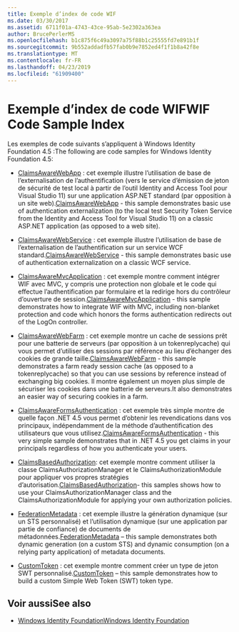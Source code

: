 ```yaml
---
title: Exemple d’index de code WIF
ms.date: 03/30/2017
ms.assetid: 6711f01a-4743-43ce-95ab-5e2302a363ea
author: BrucePerlerMS
ms.openlocfilehash: b1c875f6c49a3097a75f88b1c25555fd7e891b1f
ms.sourcegitcommit: 9b552addadfb57fab0b9e7852ed4f1f1b8a42f8e
ms.translationtype: MT
ms.contentlocale: fr-FR
ms.lasthandoff: 04/23/2019
ms.locfileid: "61909400"
---
```

# <a name="wif-code-sample-index"></a><span data-ttu-id="8c2f2-102">Exemple d’index de code WIF</span><span class="sxs-lookup"><span data-stu-id="8c2f2-102">WIF Code Sample Index</span></span>

<span data-ttu-id="8c2f2-103">Les exemples de code suivants s’appliquent à Windows Identity Foundation 4.5 :</span><span class="sxs-lookup"><span data-stu-id="8c2f2-103">The following are code samples for Windows Identity Foundation 4.5:</span></span>

- <span data-ttu-id="8c2f2-104">[ClaimsAwareWebApp](https://go.microsoft.com/fwlink/?LinkID=248405) : cet exemple illustre l’utilisation de base de l’externalisation de l’authentification (vers le service d’émission de jeton de sécurité de test local à partir de l’outil Identity and Access Tool pour Visual Studio 11) sur une application ASP.NET standard (par opposition à un site web).</span><span class="sxs-lookup"><span data-stu-id="8c2f2-104">[ClaimsAwareWebApp](https://go.microsoft.com/fwlink/?LinkID=248405) - this sample demonstrates basic use of authentication externalization (to the local test Security Token Service from the Identity and Access Tool for Visual Studio 11) on a classic ASP.NET application (as opposed to a web site).</span></span>

- <span data-ttu-id="8c2f2-105">[ClaimsAwareWebService](https://go.microsoft.com/fwlink/?LinkID=248406) : cet exemple illustre l’utilisation de base de l’externalisation de l’authentification sur un service WCF standard.</span><span class="sxs-lookup"><span data-stu-id="8c2f2-105">[ClaimsAwareWebService](https://go.microsoft.com/fwlink/?LinkID=248406) - this sample demonstrates basic use of authentication externalization on a classic WCF service.</span></span>

- <span data-ttu-id="8c2f2-106">[ClaimsAwareMvcApplication](https://go.microsoft.com/fwlink/?LinkID=248407) : cet exemple montre comment intégrer WIF avec MVC, y compris une protection non globale et le code qui effectue l’authentification par formulaire et la redirige hors du contrôleur d’ouverture de session.</span><span class="sxs-lookup"><span data-stu-id="8c2f2-106">[ClaimsAwareMvcApplication](https://go.microsoft.com/fwlink/?LinkID=248407) - this sample demonstrates how to integrate WIF with MVC, including non-blanket protection and code which honors the forms authentication redirects out of the LogOn controller.</span></span>

- <span data-ttu-id="8c2f2-107">[ClaimsAwareWebFarm](https://go.microsoft.com/fwlink/?LinkID=248408) : cet exemple montre un cache de sessions prêt pour une batterie de serveurs (par opposition à un tokenreplycache) qui vous permet d’utiliser des sessions par référence au lieu d’échanger des cookies de grande taille.</span><span class="sxs-lookup"><span data-stu-id="8c2f2-107">[ClaimsAwareWebFarm](https://go.microsoft.com/fwlink/?LinkID=248408) - this sample demonstrates a farm ready session cache (as opposed to a tokenreplycache) so that you can use sessions by reference instead of exchanging big cookies.</span></span> <span data-ttu-id="8c2f2-108">Il montre également un moyen plus simple de sécuriser les cookies dans une batterie de serveurs.</span><span class="sxs-lookup"><span data-stu-id="8c2f2-108">It also demonstrates an easier way of securing cookies in a farm.</span></span>

- <span data-ttu-id="8c2f2-109">[ClaimsAwareFormsAuthentication](https://go.microsoft.com/fwlink/?LinkID=248409) : cet exemple très simple montre de quelle façon .NET 4.5 vous permet d’obtenir les revendications dans vos principaux, indépendamment de la méthode d’authentification des utilisateurs que vous utilisez.</span><span class="sxs-lookup"><span data-stu-id="8c2f2-109">[ClaimsAwareFormsAuthentication](https://go.microsoft.com/fwlink/?LinkID=248409) - this very simple sample demonstrates that in .NET 4.5 you get claims in your principals regardless of how you authenticate your users.</span></span>

- <span data-ttu-id="8c2f2-110">[ClaimsBasedAuthorization](https://go.microsoft.com/fwlink/?LinkID=248410): cet exemple montre comment utiliser la classe ClaimsAuthorizationManager et le ClaimsAuthorizationModule pour appliquer vos propres stratégies d’autorisation.</span><span class="sxs-lookup"><span data-stu-id="8c2f2-110">[ClaimsBasedAuthorization](https://go.microsoft.com/fwlink/?LinkID=248410)- this samples shows how to use your ClaimsAuthorizationManager class and the ClaimsAuthorizationModule for applying your own authorization policies.</span></span>

- <span data-ttu-id="8c2f2-111">[FederationMetadata](https://go.microsoft.com/fwlink/?LinkID=248411) : cet exemple illustre la génération dynamique (sur un STS personnalisé) et l’utilisation dynamique (sur une application par partie de confiance) de documents de métadonnées.</span><span class="sxs-lookup"><span data-stu-id="8c2f2-111">[FederationMetadata](https://go.microsoft.com/fwlink/?LinkID=248411) – this sample demonstrates both dynamic generation (on a custom STS) and dynamic consumption (on a relying party application) of metadata documents.</span></span>

- <span data-ttu-id="8c2f2-112">[CustomToken](https://go.microsoft.com/fwlink/?LinkID=248412) : cet exemple montre comment créer un type de jeton SWT personnalisé.</span><span class="sxs-lookup"><span data-stu-id="8c2f2-112">[CustomToken](https://go.microsoft.com/fwlink/?LinkID=248412) – this sample demonstrates how to build a custom Simple Web Token (SWT) token type.</span></span>

## <a name="see-also"></a><span data-ttu-id="8c2f2-113">Voir aussi</span><span class="sxs-lookup"><span data-stu-id="8c2f2-113">See also</span></span>

- [<span data-ttu-id="8c2f2-114">Windows Identity Foundation</span><span class="sxs-lookup"><span data-stu-id="8c2f2-114">Windows Identity Foundation</span></span>](../../../docs/framework/security/index.md)
